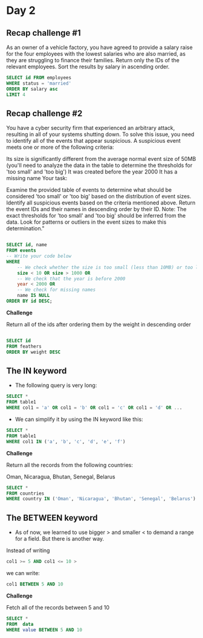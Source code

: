 # Day 2
## Recap challenge #1

As an owner of a vehicle factory, you have agreed to provide a salary raise for the four employees with the lowest salaries who are also married, as they are struggling to finance their families. 
Return only the IDs of the relevant employees. Sort the results by salary in ascending order. 

```sql
SELECT id FROM employees 
WHERE status = 'married'
ORDER BY salary asc
LIMIT 4 

```
## Recap challenge #2

You have a cyber security firm that experienced an arbitrary attack, resulting in all of your systems shutting down. To solve this issue, you need to identify all of the events that appear suspicious. A suspicious event meets one or more of the following criteria:

Its size is significantly different from the average normal event size of 50MB (you'll need to analyze the data in the table to determine the thresholds for 'too small' and 'too big')
It was created before the year 2000
It has a missing name
Your task:

Examine the provided table of events to determine what should be considered 'too small' or 'too big' based on the distribution of event sizes.
Identify all suspicious events based on the criteria mentioned above.
Return the event IDs and their names in descending order by their ID.
Note: The exact thresholds for 'too small' and 'too big' should be inferred from the data. Look for patterns or outliers in the event sizes to make this determination."

```sql

SELECT id, name
FROM events
-- Write your code below
WHERE
    -- We check whether the size is too small (less than 10MB) or too large (greater than 1000MB)
    size < 10 OR size > 1000 OR
    -- We check that the year is before 2000
    year < 2000 OR
    -- We check for missing names
    name IS NULL
ORDER BY id DESC;
```

**Challenge**

Return all of the ids after ordering them by the weight in descending order

```sql

SELECT id
FROM feathers
ORDER BY weight DESC
```

## The IN keyword

- The following query is very long:
```sql
SELECT *
FROM table1
WHERE col1 = 'a' OR col1 = 'b' OR col1 = 'c' OR col1 = 'd' OR ...
```
- We can simplify it by using the IN keyword like this:

```sql
SELECT *
FROM table1
WHERE col1 IN ('a', 'b', 'c', 'd', 'e', 'f')
```
**Challenge**

Return all the records from the following countries:

Oman, Nicaragua, Bhutan, Senegal, Belarus

```sql
SELECT *
FROM countries
WHERE country IN ('Oman', 'Nicaragua', 'Bhutan', 'Senegal', 'Belarus')
```

## The BETWEEN keyword

- As of now, we learned to use bigger > and smaller < to demand a range for a field. But there is another way.

Instead of writing 
```sql
col1 >= 5 AND col1 <= 10 >
```
we can write: 
```sql
col1 BETWEEN 5 AND 10
```

**Challenge**

Fetch all of the records between 5 and 10

```sql
SELECT *
FROM  data 
WHERE value BETWEEN 5 AND 10
```
